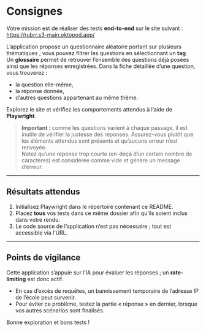# Consignes

Votre mission est de réaliser des tests **end-to-end** sur le site suivant :  
https://rubrr.s3-main.oktopod.app/

L’application propose un questionnaire aléatoire portant sur plusieurs thématiques ; vous pouvez filtrer les questions en sélectionnant un **tag**.  
Un **glossaire** permet de retrouver l’ensemble des questions déjà posées ainsi que les réponses enregistrées. Dans la fiche détaillée d’une question, vous trouverez :

* la question elle-même,  
* la réponse donnée,  
* d’autres questions appartenant au même thème.

Explorez le site et vérifiez les comportements attendus à l’aide de **Playwright**.

> **Important :** comme les questions varient à chaque passage, il est inutile de vérifier la justesse des réponses. Assurez-vous plutôt que les éléments attendus sont présents et qu’aucune erreur n’est renvoyée.  
> Notez qu’une réponse trop courte (en-deçà d’un certain nombre de caractères) est considérée comme vide et génère un message d’erreur.

---

## Résultats attendus

1. Initialisez Playwright dans le répertoire contenant ce README.  
2. Placez **tous** vos tests dans ce même dossier afin qu’ils soient inclus dans votre rendu.  
3. Le code source de l’application n’est pas nécessaire ; tout est accessible via l’URL.

---

## Points de vigilance

Cette application s’appuie sur l’IA pour évaluer les réponses ; un **rate-limiting** est donc actif.

* En cas d’excès de requêtes, un bannissement temporaire de l’adresse IP de l’école peut survenir.  
* Pour éviter ce problème, testez la partie « réponse » en dernier, lorsque vos autres scénarios sont finalisés.

Bonne exploration et bons tests !

